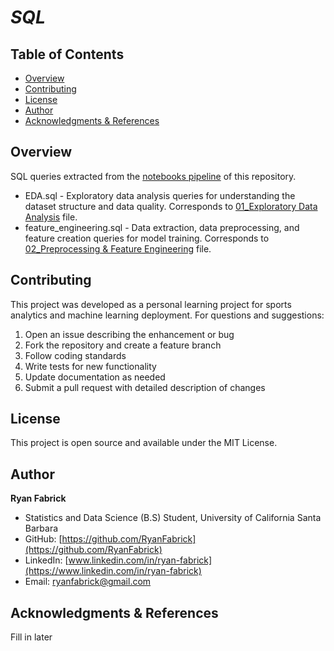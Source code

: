 # *SQL*

## Table of Contents
- [Overview](#overview)
- [Contributing](#contributing)
- [License](#license)
- [Author](#author)
- [Acknowledgments & References](#acknowledgments--references)
    
## Overview

SQL queries extracted from the [notebooks pipeline](../notebooks/README.md) of this repository.

- EDA.sql - Exploratory data analysis queries for understanding the dataset structure and data quality. Corresponds to [01_Exploratory Data Analysis](01_EDA.ipynb) file.
- feature_engineering.sql - Data extraction, data preprocessing, and feature creation queries for model training. Corresponds to [02_Preprocessing & Feature Engineering](02_feature_engineering.ipynb) file.

## Contributing

This project was developed as a personal learning project for sports analytics and machine learning deployment. For questions and suggestions:

1. Open an issue describing the enhancement or bug
2. Fork the repository and create a feature branch
3. Follow coding standards
4. Write tests for new functionality
5. Update documentation as needed
6. Submit a pull request with detailed description of changes

## License

This project is open source and available under the MIT License.

## Author

**Ryan Fabrick**
- Statistics and Data Science (B.S) Student, University of California Santa Barbara
- GitHub: [https://github.com/RyanFabrick](https://github.com/RyanFabrick)
- LinkedIn: [www.linkedin.com/in/ryan-fabrick](https://www.linkedin.com/in/ryan-fabrick)
- Email: ryanfabrick@gmail.com

## Acknowledgments & References

Fill in later